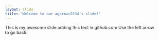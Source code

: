 ```yaml
---
layout: slide
title: "Welcome to our agerman2234's slide!"
---
```

This is my awesome slide adding this tect in github.com
Use the left arrow to go back!
